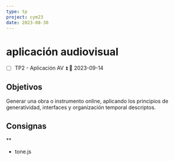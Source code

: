 ```yaml
---
type: tp
project: cym23
date: 2023-08-30
---
```


# aplicación audiovisual

- [ ] TP2  - Aplicación AV ⏫ 📅 2023-09-14


## Objetivos

Generar una obra o instrumento online, aplicando los principios de generatividad, interfaces y organización temporal descriptos.

## Consignas
**
- tone.js

